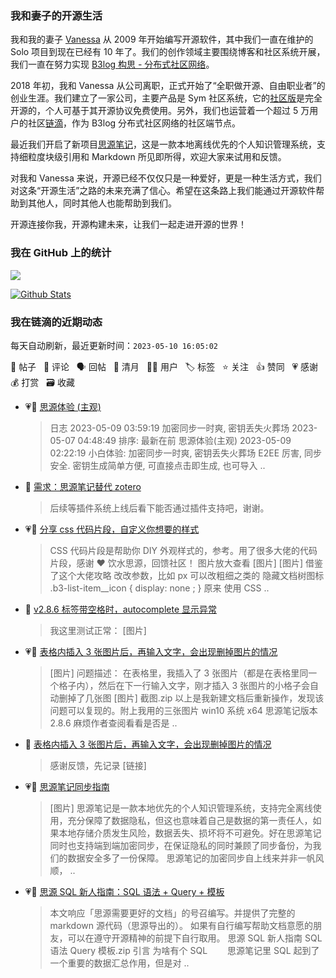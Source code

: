 ### 我和妻子的开源生活

我和我的妻子 [Vanessa](https://github.com/Vanessa219) 从 2009 年开始编写开源软件，其中我们一直在维护的 Solo 项目到现在已经有 10 年了。我们的创作领域主要围绕博客和社区系统开展，我们一直在努力实现 [B3log 构思 - 分布式社区网络](https://ld246.com/article/1546941897596)。

2018 年初，我和 Vanessa 从公司离职，正式开始了“全职做开源、自由职业者”的创业生涯。我们建立了一家公司，主要产品是 Sym 社区系统，它的[社区版](https://github.com/88250/symphony)是完全开源的，个人可基于其开源协议免费使用。另外，我们也运营着一个超过 5 万用户的社区[链滴](https://ld246.com)，作为 B3log 分布式社区网络的社区端节点。

最近我们开启了新项目[思源笔记](https://github.com/siyuan-note/siyuan)，这是一款本地离线优先的个人知识管理系统，支持细粒度块级引用和 Markdown 所见即所得，欢迎大家来试用和反馈。

对我和 Vanessa 来说，开源已经不仅仅只是一种爱好，更是一种生活方式，我们对这条“开源生活”之路的未来充满了信心。希望在这条路上我们能通过开源软件帮助到其他人，同时其他人也能帮助到我们。

开源连接你我，开源构建未来，让我们一起走进开源的世界！

### 我在 GitHub 上的统计

<a title="Hits" target="_blank" href="https://github.com/88250/88250"><img src="https://hits.b3log.org/88250/88250.svg"></a>

[![Github Stats](https://github-readme-stats.vercel.app/api?username=88250&theme=tokyonight&show_icons=true)](https://github.com/88250)

<!--events start -->

### 我在链滴的近期动态

每天自动刷新，最近更新时间：`2023-05-10 16:05:02`

📝 帖子 &nbsp; 💬 评论 &nbsp; 🗣 回帖 &nbsp; 🌙 清月 &nbsp; 👨‍💻 用户 &nbsp; 🏷️ 标签 &nbsp; ⭐️ 关注 &nbsp; 👍 赞同 &nbsp; 💗 感谢 &nbsp; 💰 打赏 &nbsp; 🗃 收藏

* 💗📝 [思源体验 (主观)](https://ld246.com/article/1683402439834)

  > 日志 2023-05-09 03:59:19 加密同步一时爽, 密钥丢失火葬场 2023-05-07 04:48:49 排序: 最新在前 思源体验(主观) 2023-05-09 02:22:19 小白体验: 加密同步一时爽, 密钥丢失火葬场 E2EE 厉害, 同步安全. 密钥生成简单方便, 可直接点击即生成, 也可导入 ..
* 💬 [需求：思源笔记替代 zotero](https://ld246.com/article/1683545556189/comment/1683591969628#comments)

  > 后续等插件系统上线后看下能否通过插件支持吧，谢谢。
* 💗📝 [分享 css 代码片段，自定义你想要的样式](https://ld246.com/article/1683551029639)

  > CSS 代码片段是帮助你 DIY 外观样式的，参考。用了很多大佬的代码片段，感谢 ❤️ 饮水思源，回馈社区！ 图片放大查看 [图片] [图片] 借鉴了这个大佬攻略 改改参数，比如 px 可以改粗细之类的 隐藏文档树图标 .b3-list-item__icon { display: none ; } 原来 使用 CSS  ..
* 💬 [v2.8.6 标签带空格时，autocomplete 显示异常](https://ld246.com/article/1683533006280/comment/1683545839897#comments)

  > 我这里测试正常： [图片]
* 💗📝 [表格内插入 3 张图片后，再输入文字，会出现删掉图片的情况](https://ld246.com/article/1683429923433)

  > [图片] 问题描述： 在表格里，我插入了 3 张图片（都是在表格里同一个格子内），然后在下一行输入文字，刚才插入 3 张图片的小格子会自动删掉了几张图 [图片] 截图.zip 以上是我新建文档后重新操作，发现该问题可以复现的。附上我用的三张图片 win10 系统 x64 思源笔记版本 2.8.6 麻烦作者查阅看看是否是 ..
* 💬 [表格内插入 3 张图片后，再输入文字，会出现删掉图片的情况](https://ld246.com/article/1683429923433/comment/1683450907365#comments)

  > 感谢反馈，先记录 [链接]
* 💗📝 [思源笔记同步指南](https://ld246.com/article/1683395267749)

  > [图片] 思源笔记是一款本地优先的个人知识管理系统，支持完全离线使用，充分保障了数据隐私，但这也意味着自己是数据的第一责任人，如果本地存储介质发生风险，数据丢失、损坏将不可避免。好在思源笔记同时也支持端到端加密同步，在保证隐私的同时兼顾了同步备份，为我们的数据安全多了一份保障。 思源笔记的加密同步自上线来并非一帆风顺， ..
* 💗📝 [思源 SQL 新人指南：SQL 语法 + Query + 模板](https://ld246.com/article/1683355095671)

  > 本文响应「思源需要更好的文档」的号召编写。并提供了完整的 markdown 源代码（思源导出的）。 如果有自行编写帮助文档意愿的朋友，可以在遵守开源精神的前提下自行取用。 思源 SQL 新人指南 SQL 语法 Query 模板.zip 引言 为啥有个 SQL 　　思源笔记里 SQL 起到了一个重要的数据汇总作用，但是对 ..


<!--events end -->
